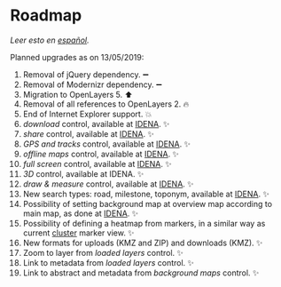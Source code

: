 # Roadmap
*Leer esto en [español](./roadmap.es-ES.md).*

Planned upgrades as on 13/05/2019:
1.	Removal of jQuery dependency. :heavy_minus_sign:
2.	Removal of Modernizr dependency. :heavy_minus_sign:
3.	Migration to OpenLayers 5. :arrow_up:
4.	Removal of all references to OpenLayers 2. :fire:
5.	End of Internet Explorer support. :boom:
6.	*download* control, available at [IDENA](https://idena.navarra.es/navegar/?lang=en "Spatial Data Infrastructure of Navarre"). :sparkles:
7.	*share* control, available at [IDENA](https://idena.navarra.es/navegar/?lang=en "Spatial Data Infrastructure of Navarre"). :sparkles:
8.	*GPS and tracks* control, available at [IDENA](https://idena.navarra.es/navegar/?lang=en "Spatial Data Infrastructure of Navarre"). :sparkles:
9.	*offline maps* control, available at [IDENA](https://idena.navarra.es/navegar/?lang=en "Spatial Data Infrastructure of Navarre"). :sparkles:
10.	*full screen* control, available at [IDENA](https://idena.navarra.es/navegar/?lang=en "Spatial Data Infrastructure of Navarre"). :sparkles:
11.	*3D* control, available at IDENA. :sparkles:
12.	*draw & measure* control, available at [IDENA](https://idena.navarra.es/navegar/?lang=en "Spatial Data Infrastructure of Navarre"). :sparkles:
13.	New search types: road, milestone, toponym, available at [IDENA](https://idena.navarra.es/navegar/?lang=en "Spatial Data Infrastructure of Navarre"). :sparkles:
14.	Possibility of setting background map at overview map according to main map, as done at [IDENA](https://idena.navarra.es/navegar/?lang=en "Spatial Data Infrastructure of Navarre"). :sparkles:
15.	Possibility of defining a heatmap from markers, in a similar way as current [cluster](http://sitna.navarra.es/api/examples/cfg.ClusterStyleOptions.point.html) marker view. :sparkles:
16.	New formats for uploads (KMZ and ZIP) and downloads (KMZ). :sparkles:
17.	Zoom to layer from *loaded layers* control. :sparkles:
18.	Link to metadata from *loaded layers* control. :sparkles:
19.	Link to abstract and metadata from *background maps* control. :sparkles:
